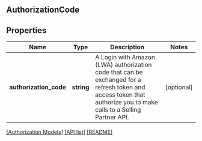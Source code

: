 ## AuthorizationCode

## Properties

Name | Type | Description | Notes
------------ | ------------- | ------------- | -------------
**authorization_code** | **string** | A Login with Amazon (LWA) authorization code that can be exchanged for a refresh token and access token that authorize you to make calls to a Selling Partner API. | [optional]

[[Authorization Models]](../) [[API list]](../../Api) [[README]](../../../README.md)
